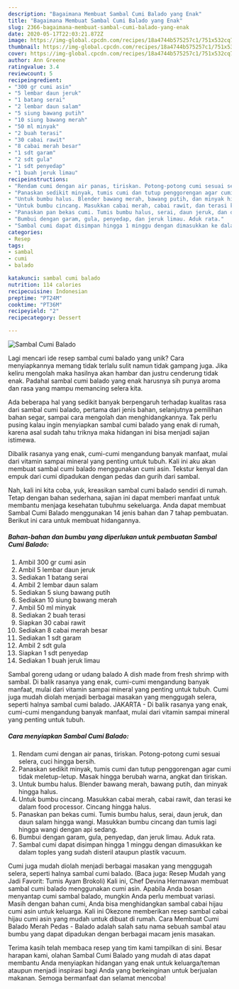 ```yaml
---
description: "Bagaimana Membuat Sambal Cumi Balado yang Enak"
title: "Bagaimana Membuat Sambal Cumi Balado yang Enak"
slug: 2366-bagaimana-membuat-sambal-cumi-balado-yang-enak
date: 2020-05-17T22:03:21.872Z
image: https://img-global.cpcdn.com/recipes/18a4744b575257c1/751x532cq70/sambal-cumi-balado-foto-resep-utama.jpg
thumbnail: https://img-global.cpcdn.com/recipes/18a4744b575257c1/751x532cq70/sambal-cumi-balado-foto-resep-utama.jpg
cover: https://img-global.cpcdn.com/recipes/18a4744b575257c1/751x532cq70/sambal-cumi-balado-foto-resep-utama.jpg
author: Ann Greene
ratingvalue: 3.4
reviewcount: 5
recipeingredient:
- "300 gr cumi asin"
- "5 lembar daun jeruk"
- "1 batang serai"
- "2 lembar daun salam"
- "5 siung bawang putih"
- "10 siung bawang merah"
- "50 ml minyak"
- "2 buah terasi"
- "30 cabai rawit"
- "8 cabai merah besar"
- "1 sdt garam"
- "2 sdt gula"
- "1 sdt penyedap"
- "1 buah jeruk limau"
recipeinstructions:
- "Rendam cumi dengan air panas, tiriskan. Potong-potong cumi sesuai selera, cuci hingga bersih."
- "Panaskan sedikit minyak, tumis cumi dan tutup penggorengan agar cumi tidak meletup-letup. Masak hingga berubah warna, angkat dan tiriskan."
- "Untuk bumbu halus. Blender bawang merah, bawang putih, dan minyak hingga halus."
- "Untuk bumbu cincang. Masukkan cabai merah, cabai rawit, dan terasi ke dalam food processor. Cincang hingga halus."
- "Panaskan pan bekas cumi. Tumis bumbu halus, serai, daun jeruk, dan daun salam hingga wangi. Masukkan bumbu cincang dan tumis lagi hingga wangi dengan api sedang."
- "Bumbui dengan garam, gula, penyedap, dan jeruk limau. Aduk rata."
- "Sambal cumi dapat disimpan hingga 1 minggu dengan dimasukkan ke dalam toples yang sudah disteril ataupun plastik vacuum."
categories:
- Resep
tags:
- sambal
- cumi
- balado

katakunci: sambal cumi balado 
nutrition: 114 calories
recipecuisine: Indonesian
preptime: "PT24M"
cooktime: "PT36M"
recipeyield: "2"
recipecategory: Dessert

---
```



![Sambal Cumi Balado](https://img-global.cpcdn.com/recipes/18a4744b575257c1/751x532cq70/sambal-cumi-balado-foto-resep-utama.jpg)

Lagi mencari ide resep sambal cumi balado yang unik? Cara menyiapkannya memang tidak terlalu sulit namun tidak gampang juga. Jika keliru mengolah maka hasilnya akan hambar dan justru cenderung tidak enak. Padahal sambal cumi balado yang enak harusnya sih punya aroma dan rasa yang mampu memancing selera kita.

Ada beberapa hal yang sedikit banyak berpengaruh terhadap kualitas rasa dari sambal cumi balado, pertama dari jenis bahan, selanjutnya pemilihan bahan segar, sampai cara mengolah dan menghidangkannya. Tak perlu pusing kalau ingin menyiapkan sambal cumi balado yang enak di rumah, karena asal sudah tahu triknya maka hidangan ini bisa menjadi sajian istimewa.

Dibalik rasanya yang enak, cumi-cumi mengandung banyak manfaat, mulai dari vitamin sampai mineral yang penting untuk tubuh. Kali ini aku akan membuat sambal cumi balado menggunakan cumi asin. Tekstur kenyal dan empuk dari cumi dipadukan dengan pedas dan gurih dari sambal.


Nah, kali ini kita coba, yuk, kreasikan sambal cumi balado sendiri di rumah. Tetap dengan bahan sederhana, sajian ini dapat memberi manfaat untuk membantu menjaga kesehatan tubuhmu sekeluarga. Anda dapat membuat Sambal Cumi Balado menggunakan 14 jenis bahan dan 7 tahap pembuatan. Berikut ini cara untuk membuat hidangannya.

<!--inarticleads1-->

##### Bahan-bahan dan bumbu yang diperlukan untuk pembuatan Sambal Cumi Balado:

1. Ambil 300 gr cumi asin
1. Ambil 5 lembar daun jeruk
1. Sediakan 1 batang serai
1. Ambil 2 lembar daun salam
1. Sediakan 5 siung bawang putih
1. Sediakan 10 siung bawang merah
1. Ambil 50 ml minyak
1. Sediakan 2 buah terasi
1. Siapkan 30 cabai rawit
1. Sediakan 8 cabai merah besar
1. Sediakan 1 sdt garam
1. Ambil 2 sdt gula
1. Siapkan 1 sdt penyedap
1. Sediakan 1 buah jeruk limau


Sambal goreng udang or udang balado A dish made from fresh shrimp with sambal. Di balik rasanya yang enak, cumi-cumi mengandung banyak manfaat, mulai dari vitamin sampai mineral yang penting untuk tubuh. Cumi juga mudah diolah menjadi berbagai masakan yang menggugah selera, seperti halnya sambal cumi balado. JAKARTA - Di balik rasanya yang enak, cumi-cumi mengandung banyak manfaat, mulai dari vitamin sampai mineral yang penting untuk tubuh. 

<!--inarticleads2-->

##### Cara menyiapkan Sambal Cumi Balado:

1. Rendam cumi dengan air panas, tiriskan. Potong-potong cumi sesuai selera, cuci hingga bersih.
1. Panaskan sedikit minyak, tumis cumi dan tutup penggorengan agar cumi tidak meletup-letup. Masak hingga berubah warna, angkat dan tiriskan.
1. Untuk bumbu halus. Blender bawang merah, bawang putih, dan minyak hingga halus.
1. Untuk bumbu cincang. Masukkan cabai merah, cabai rawit, dan terasi ke dalam food processor. Cincang hingga halus.
1. Panaskan pan bekas cumi. Tumis bumbu halus, serai, daun jeruk, dan daun salam hingga wangi. Masukkan bumbu cincang dan tumis lagi hingga wangi dengan api sedang.
1. Bumbui dengan garam, gula, penyedap, dan jeruk limau. Aduk rata.
1. Sambal cumi dapat disimpan hingga 1 minggu dengan dimasukkan ke dalam toples yang sudah disteril ataupun plastik vacuum.


Cumi juga mudah diolah menjadi berbagai masakan yang menggugah selera, seperti halnya sambal cumi balado. (Baca juga: Resep Mudah yang Jadi Favorit: Tumis Ayam Brokoli) Kali ini, Chef Devina Hermawan membuat sambal cumi balado menggunakan cumi asin. Apabila Anda bosan menyantap cumi sambal balado, mungkin Anda perlu membuat variasi. Masih dengan bahan cumi, Anda bisa menghidangkan sambal cabai hijau cumi asin untuk keluarga. Kali ini Okezone memberikan resep sambal cabai hijau cumi asin yang mudah untuk dibuat di rumah. Cara Membuat Cumi Balado Merah Pedas - Balado adalah salah satu nama sebuah sambal atau bumbu yang dapat dipadukan dengan berbagai macam jenis masakan. 

Terima kasih telah membaca resep yang tim kami tampilkan di sini. Besar harapan kami, olahan Sambal Cumi Balado yang mudah di atas dapat membantu Anda menyiapkan hidangan yang enak untuk keluarga/teman ataupun menjadi inspirasi bagi Anda yang berkeinginan untuk berjualan makanan. Semoga bermanfaat dan selamat mencoba!

